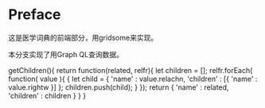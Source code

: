 # Preface

这是医学词典的前端部分，用gridsome来实现。

本分支实现了用Graph QL查询数据。

getChildren(){
            return function(related, relfr){
                let children = [];
                relfr.forEach(  function( value ){
                    {
                        let child = {
                            'name' : value.relachn,
                            'children' : [{ 'name' : value.rightw }]
                        };
                        children.push(child);
                    }
                });
                return {
                    'name' : related,
                    'children' : children
                }
            }
        }